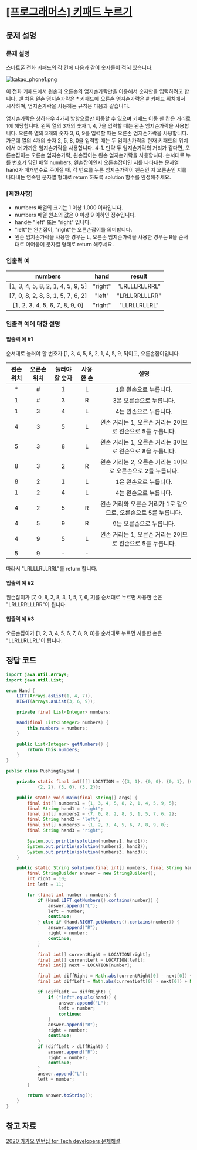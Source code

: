 # [\[프로그래머스\] 키패드 누르기](https://programmers.co.kr/learn/courses/30/lessons/67256?language=java)

## 문제 설명

### 문제 설명
스마트폰 전화 키패드의 각 칸에 다음과 같이 숫자들이 적혀 있습니다.

![kakao_phone1.png](https://grepp-programmers.s3.ap-northeast-2.amazonaws.com/files/production/4b69a271-5f4a-4bf4-9ebf-6ebed5a02d8d/kakao_phone1.png)

이 전화 키패드에서 왼손과 오른손의 엄지손가락만을 이용해서 숫자만을 입력하려고 합니다.
맨 처음 왼손 엄지손가락은 * 키패드에 오른손 엄지손가락은 # 키패드 위치에서 시작하며, 엄지손가락을 사용하는 규칙은 다음과 같습니다.

엄지손가락은 상하좌우 4가지 방향으로만 이동할 수 있으며 키패드 이동 한 칸은 거리로 1에 해당합니다.
왼쪽 열의 3개의 숫자 1, 4, 7을 입력할 때는 왼손 엄지손가락을 사용합니다.
오른쪽 열의 3개의 숫자 3, 6, 9를 입력할 때는 오른손 엄지손가락을 사용합니다.
가운데 열의 4개의 숫자 2, 5, 8, 0을 입력할 때는 두 엄지손가락의 현재 키패드의 위치에서 더 가까운 엄지손가락을 사용합니다.
4-1. 만약 두 엄지손가락의 거리가 같다면, 오른손잡이는 오른손 엄지손가락, 왼손잡이는 왼손 엄지손가락을 사용합니다.
순서대로 누를 번호가 담긴 배열 numbers, 왼손잡이인지 오른손잡이인 지를 나타내는 문자열 hand가 매개변수로 주어질 때, 각 번호를 누른 엄지손가락이 왼손인 지 오른손인 지를 나타내는 연속된 문자열 형태로 return 하도록 solution 함수를 완성해주세요.

### [제한사항]
- numbers 배열의 크기는 1 이상 1,000 이하입니다.
- numbers 배열 원소의 값은 0 이상 9 이하인 정수입니다.
- hand는 "left" 또는 "right" 입니다.
- "left"는 왼손잡이, "right"는 오른손잡이를 의미합니다.
- 왼손 엄지손가락을 사용한 경우는 L, 오른손 엄지손가락을 사용한 경우는 R을 순서대로 이어붙여 문자열 형태로 return 해주세요.

### 입출력 예

numbers | hand | result
:---: | :---: | :---:
[1, 3, 4, 5, 8, 2, 1, 4, 5, 9, 5] | "right" | "LRLLLRLLRRL"
[7, 0, 8, 2, 8, 3, 1, 5, 7, 6, 2] | "left" | "LRLLRRLLLRR"
[1, 2, 3, 4, 5, 6, 7, 8, 9, 0] | "right" | "LLRLLRLLRL"

### 입출력 예에 대한 설명

#### 입출력 예 #1

순서대로 눌러야 할 번호가 [1, 3, 4, 5, 8, 2, 1, 4, 5, 9, 5]이고, 오른손잡이입니다.

왼손 위치 | 오른손 위치 | 눌러야 할 숫자 | 사용한 손 | 설명
:---: | :---: | :---: | :---: | :---:
* | # | 1 | L | 1은 왼손으로 누릅니다.
1 | # | 3 | R | 3은 오른손으로 누릅니다.
1 | 3 | 4 | L | 4는 왼손으로 누릅니다.
4 |	3 | 5 | L | 왼손 거리는 1, 오른손 거리는 2이므로 왼손으로 5를 누릅니다.
5 | 3 | 8 | L | 왼손 거리는 1, 오른손 거리는 3이므로 왼손으로 8을 누릅니다.
8 | 3 | 2 | R | 왼손 거리는 2, 오른손 거리는 1이므로 오른손으로 2를 누릅니다.
8 | 2 | 1 | L | 1은 왼손으로 누릅니다.
1 | 2 | 4 | L | 4는 왼손으로 누릅니다.
4 | 2 | 5 | R | 왼손 거리와 오른손 거리가 1로 같으므로, 오른손으로 5를 누릅니다.
4 | 5 | 9 | R | 9는 오른손으로 누릅니다.
4 | 9 | 5 | L | 왼손 거리는 1, 오른손 거리는 2이므로 왼손으로 5를 누릅니다.
5 | 9 | - | - | 

따라서 "LRLLLRLLRRL"를 return 합니다.

#### 입출력 예 #2

왼손잡이가 [7, 0, 8, 2, 8, 3, 1, 5, 7, 6, 2]를 순서대로 누르면 사용한 손은 "LRLLRRLLLRR"이 됩니다.

#### 입출력 예 #3

오른손잡이가 [1, 2, 3, 4, 5, 6, 7, 8, 9, 0]를 순서대로 누르면 사용한 손은 "LLRLLRLLRL"이 됩니다.

## 정답 코드

```java
import java.util.Arrays;
import java.util.List;

enum Hand {
    LIFT(Arrays.asList(1, 4, 7)),
    RIGHT(Arrays.asList(3, 6, 9));

    private final List<Integer> numbers;

    Hand(final List<Integer> numbers) {
        this.numbers = numbers;
    }

    public List<Integer> getNumbers() {
        return this.numbers;
    }
}

public class PushingKeypad {

    private static final int[][] LOCATION = {{3, 1}, {0, 0}, {0, 1}, {0, 2}, {1, 0}, {1, 1}, {1, 2}, {2, 0}, {2, 1},
            {2, 2}, {3, 0}, {3, 2}};

    public static void main(final String[] args) {
        final int[] numbers1 = {1, 3, 4, 5, 8, 2, 1, 4, 5, 9, 5};
        final String hand1 = "right";
        final int[] numbers2 = {7, 0, 8, 2, 8, 3, 1, 5, 7, 6, 2};
        final String hand2 = "left";
        final int[] numbers3 = {1, 2, 3, 4, 5, 6, 7, 8, 9, 0};
        final String hand3 = "right";

        System.out.println(solution(numbers1, hand1));
        System.out.println(solution(numbers2, hand2));
        System.out.println(solution(numbers3, hand3));
    }

    public static String solution(final int[] numbers, final String hand) {
        final StringBuilder answer = new StringBuilder();
        int right = 10;
        int left = 11;

        for (final int number : numbers) {
            if (Hand.LIFT.getNumbers().contains(number)) {
                answer.append("L");
                left = number;
                continue;
            } else if (Hand.RIGHT.getNumbers().contains(number)) {
                answer.append("R");
                right = number;
                continue;
            }

            final int[] currentRight = LOCATION[right];
            final int[] currentLeft = LOCATION[left];
            final int[] next = LOCATION[number];

            final int diffRight = Math.abs(currentRight[0] - next[0]) + Math.abs(currentRight[1] - next[1]);
            final int diffLeft = Math.abs(currentLeft[0] - next[0]) + Math.abs(currentLeft[1] - next[1]);

            if (diffLeft == diffRight) {
                if ("left".equals(hand)) {
                    answer.append("L");
                    left = number;
                    continue;
                }
                answer.append("R");
                right = number;
                continue;
            }
            if (diffLeft > diffRight) {
                answer.append("R");
                right = number;
                continue;
            }
            answer.append("L");
            left = number;
        }

        return answer.toString();
    }
}
```

## 참고 자료

[2020 카카오 인턴십 for Tech developers 문제해설](https://tech.kakao.com/2020/07/01/2020-internship-test/)
